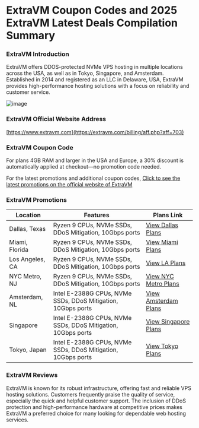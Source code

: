 # ExtraVM Coupon Codes and 2025 ExtraVM Latest Deals Compilation Summary

### ExtraVM Introduction
ExtraVM offers DDOS-protected NVMe VPS hosting in multiple locations across the USA, as well as in Tokyo, Singapore, and Amsterdam. Established in 2014 and registered as an LLC in Delaware, USA, ExtraVM provides high-performance hosting solutions with a focus on reliability and customer service.

![image](https://github.com/evelynkelly061/ExtraVM/assets/167733826/c1444f6b-6dd9-4658-8b9d-36a80ed85009)

### ExtraVM Official Website Address
[https://www.extravm.com](https://extravm.com/billing/aff.php?aff=703)

### ExtraVM Coupon Code
For plans 4GB RAM and larger in the USA and Europe, a 30% discount is automatically applied at checkout—no promotion code needed. 

For the latest promotions and additional coupon codes, [Click to see the latest promotions on the official website of ExtraVM](https://extravm.com/billing/aff.php?aff=703)

### ExtraVM Promotions

| Location          | Features                                                                 | Plans Link                                      |
|-------------------|--------------------------------------------------------------------------|-------------------------------------------------|
| Dallas, Texas     | Ryzen 9 CPUs, NVMe SSDs, DDoS Mitigation, 10Gbps ports                   | [View Dallas Plans](https://extravm.com/billing/aff.php?aff=703) |
| Miami, Florida    | Ryzen 9 CPUs, NVMe SSDs, DDoS Mitigation, 10Gbps ports                   | [View Miami Plans](https://extravm.com/billing/aff.php?aff=703) |
| Los Angeles, CA   | Ryzen 9 CPUs, NVMe SSDs, DDoS Mitigation, 10Gbps ports                   | [View LA Plans](https://extravm.com/billing/aff.php?aff=703) |
| NYC Metro, NJ     | Ryzen 9 CPUs, NVMe SSDs, DDoS Mitigation, 10Gbps ports                   | [View NYC Metro Plans](https://extravm.com/billing/aff.php?aff=703) |
| Amsterdam, NL     | Intel E-2388G CPUs, NVMe SSDs, DDoS Mitigation, 10Gbps ports              | [View Amsterdam Plans](https://extravm.com/billing/aff.php?aff=703) |
| Singapore         | Intel E-2388G CPUs, NVMe SSDs, DDoS Mitigation, 10Gbps ports              | [View Singapore Plans](https://extravm.com/billing/aff.php?aff=703) |
| Tokyo, Japan      | Intel E-2388G CPUs, NVMe SSDs, DDoS Mitigation, 10Gbps ports              | [View Tokyo Plans](https://extravm.com/billing/aff.php?aff=703) |

### ExtraVM Reviews
ExtraVM is known for its robust infrastructure, offering fast and reliable VPS hosting solutions. Customers frequently praise the quality of service, especially the quick and helpful customer support. The inclusion of DDoS protection and high-performance hardware at competitive prices makes ExtraVM a preferred choice for many looking for dependable web hosting services.
